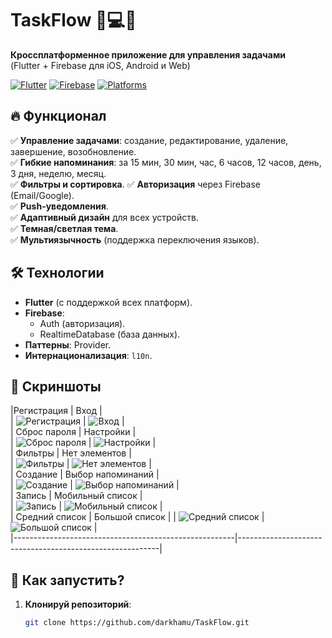 # TaskFlow 📱💻🌐

**Кроссплатформенное приложение для управления задачами**  
(Flutter + Firebase для iOS, Android и Web)

[![Flutter](https://img.shields.io/badge/Flutter-3.19-blue?logo=flutter)](https://flutter.dev)
[![Firebase](https://img.shields.io/badge/Firebase-Cloud-orange?logo=firebase)](https://firebase.google.com)
[![Platforms](https://img.shields.io/badge/Platforms-iOS%20|%20Android%20|%20Web-green)](https://flutter.dev/multi-platform)

## 🔥 **Функционал**
✅ **Управление задачами**: создание, редактирование, удаление, завершение, возобновление.  
✅ **Гибкие напоминания**: за 15 мин, 30 мин, час, 6 часов, 12 часов, день, 3 дня, неделю, месяц.  
✅ **Фильтры и сортировка**. 
✅ **Авторизация** через Firebase (Email/Google).  
✅ **Push-уведомления**.  
✅ **Адаптивный дизайн** для всех устройств.  
✅ **Темная/светлая тема**.  
✅ **Мультиязычность** (поддержка переключения языков).

## 🛠 **Технологии**
- **Flutter** (с поддержкой всех платформ).
- **Firebase**:
    - Auth (авторизация).
    - RealtimeDatabase (база данных).
- **Паттерны**: Provider.
- **Интернационализация**: `l10n`.

## 📸 **Скриншоты**
|Регистрация                                            | Вход                                                     |  
| ![Регистрация](screenshots/registration.png)          | ![Вход](screenshots/login.png)                           |  
| Сброс пароля                                          | Настройки                                                |  
| ![Сброс пароля](screenshots/forget_password.png)      | ![Настройки](screenshots/settings.png)                   |  
| Фильтры                                               | Нет элементов                                            |  
| ![Фильтры](screenshots/filters.png)                   | ![Нет элементов](screenshots/no_items_dark.png)          |  
| Создание                                              | Выбор напоминаний                                        |  
| ![Создание](screenshots/creating.png)                 | ![Выбор напоминаний](screenshots/notifications.png)      |  
| Запись                                                | Мобильный список                                         |  
| ![Запись](screenshots/task.png)                       | ![Мобильный список](screenshots/tasks_screen_mobile.png) |  
| Средний список                                        | Большой список                                           | 
| ![Средний список](screenshots/tasks_screen_small.png) | ![Большой список](screenshots/tasks_screen_large.png)    |  
|-------------------------------------------------------|----------------------------------------------------------|  

## 🚀 **Как запустить?**
1. **Клонируй репозиторий**:
   ```bash
   git clone https://github.com/darkhamu/TaskFlow.git